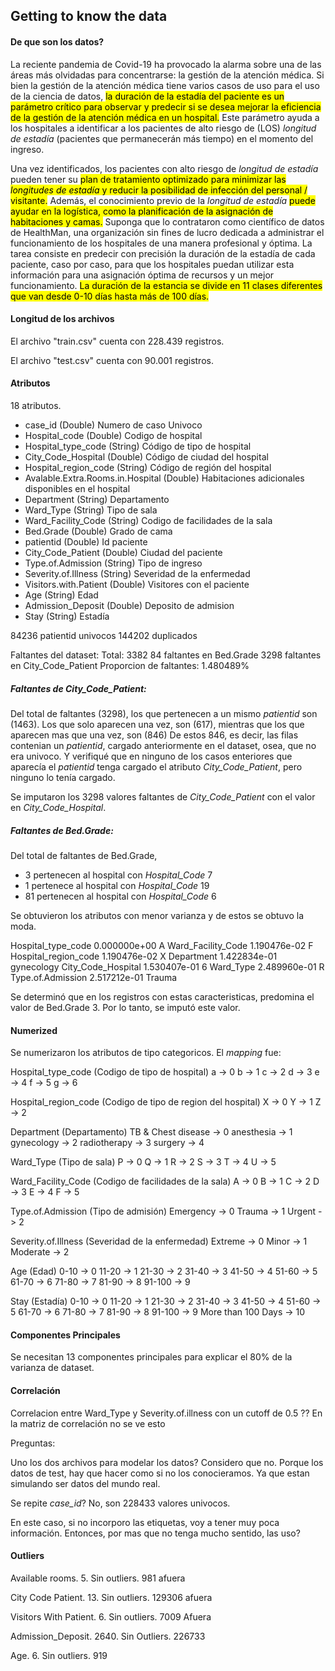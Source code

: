 ## Getting to know the data

#### De que son los datos?

La reciente pandemia de Covid-19 ha provocado la alarma sobre una de las áreas más olvidadas para concentrarse: la gestión de la atención médica. Si bien la gestión de la atención médica tiene varios casos de uso para el uso de la ciencia de datos, <mark>la duración de la estadía del paciente es un parámetro crítico para observar y predecir si se desea mejorar la eficiencia de la gestión de la atención médica en un hospital.</mark>
Este parámetro ayuda a los hospitales a identificar a los pacientes de alto riesgo de (LOS) *longitud de estadía* (pacientes que permanecerán más tiempo) en el momento del ingreso. 

Una vez identificados, los pacientes con alto riesgo de *longitud de estadía* pueden tener su <mark>plan de tratamiento optimizado para minimizar las *longitudes de estadía* y reducir la posibilidad de infección del personal / visitante.</mark> Además, el conocimiento previo de la *longitud de estadía* <mark>puede ayudar en la logística, como la planificación de la asignación de habitaciones y camas.</mark>
Suponga que lo contrataron como científico de datos de HealthMan, una organización sin fines de lucro dedicada a administrar el funcionamiento de los hospitales de una manera profesional y óptima.
La tarea consiste en predecir con precisión la duración de la estadía de cada paciente, caso por caso, para que los hospitales puedan utilizar esta información para una asignación óptima de recursos y un mejor funcionamiento. <mark>La duración de la estancia se divide en 11 clases diferentes que van desde 0-10 días hasta más de 100 días.</mark>

#### Longitud de los archivos

El archivo "train.csv" cuenta con 228.439 registros.

El archivo "test.csv" cuenta con 90.001 registros.


#### Atributos

18 atributos.
* case_id (Double) Numero de caso Univoco
* Hospital_code (Double) Codigo de hospital
* Hospital_type_code (String) Código de tipo de hospital
* City_Code_Hospital (Double) Código de ciudad del hospital
* Hospital_region_code (String) Código de región del hospital 
* Avalable.Extra.Rooms.in.Hospital (Double) Habitaciones adicionales disponibles en el hospital 
* Department (String) Departamento
* Ward_Type (String) Tipo de sala
* Ward_Facility_Code (String) Codigo de facilidades de la sala
* Bed.Grade (Double) Grado de cama
* patientid (Double) Id paciente
* City_Code_Patient (Double) Ciudad del paciente
* Type.of.Admission (String) Tipo de ingreso
* Severity.of.Illness (String) Severidad de la enfermedad
* Visitors.with.Patient (Double) Visitores con el paciente
* Age (String) Edad
* Admission_Deposit (Double) Deposito de admision
* Stay (String) Estadía

84236 patientid univocos
144202 duplicados

Faltantes del dataset:
Total: 3382
84 faltantes en Bed.Grade
3298 faltantes en City_Code_Patient
Proporcion de faltantes: 1.480489%

##### Faltantes de City_Code_Patient:
Del total de faltantes (3298), los que pertenecen a un mismo *patientid* son (1463).
Los que solo aparecen una vez, son (617), mientras que los que aparecen mas que una vez, son (846)
De estos 846, es decir, las filas contenian un *patientid*, cargado anteriormente en el dataset, osea, que no era univoco. Y verifiqué que en ninguno de los casos enteriores que aparecía el *patientid* tenga cargado el atributo *City_Code_Patient*, pero ninguno lo tenía cargado.

Se imputaron los 3298 valores faltantes de *City_Code_Patient* con el valor en *City_Code_Hospital*.

##### Faltantes de Bed.Grade:
Del total de faltantes de Bed.Grade, 
* 3 pertenecen al hospital con *Hospital_Code* 7
* 1 pertenece al hospital con *Hospital_Code* 19
* 81 pertenecen al hospital con *Hospital_Code* 6

Se obtuvieron los atributos con menor varianza y de estos se obtuvo la moda.

Hospital_type_code                   0.000000e+00 A
Ward_Facility_Code                   1.190476e-02 F
Hospital_region_code                 1.190476e-02 X
Department                           1.422834e-01 gynecology
City_Code_Hospital                   1.530407e-01 6
Ward_Type                            2.489960e-01 R
Type.of.Admission                    2.517212e-01 Trauma

Se determinó que en los registros con estas caracteristicas, predomina el valor de Bed.Grade 3. Por lo tanto, se imputó este valor.


#### Numerized

Se numerizaron los atributos de tipo categoricos. El *mapping* fue:

Hospital_type_code (Codigo de tipo de hospital)
a -> 0
b -> 1
c -> 2
d -> 3
e -> 4
f -> 5
g -> 6

Hospital_region_code (Codigo de tipo de region del hospital)
X -> 0
Y -> 1
Z -> 2

Department (Departamento)
TB & Chest disease -> 0
anesthesia -> 1
gynecology -> 2
radiotherapy -> 3
surgery -> 4


Ward_Type (Tipo de sala)
P -> 0
Q -> 1
R -> 2
S -> 3
T -> 4
U -> 5

Ward_Facility_Code (Codigo de facilidades de la sala)
A -> 0
B -> 1
C -> 2
D -> 3
E -> 4
F -> 5

Type.of.Admission (Tipo de admisión)
Emergency -> 0
Trauma -> 1
Urgent -> 2

Severity.of.Illness (Severidad de la enfermedad)
Extreme -> 0
Minor -> 1
Moderate -> 2

Age (Edad)
0-10 -> 0
11-20 -> 1
21-30 -> 2
31-40 -> 3
41-50 -> 4
51-60 -> 5
61-70 -> 6
71-80 -> 7
81-90 -> 8
91-100 -> 9

Stay (Estadía)
0-10 -> 0
11-20 -> 1
21-30 -> 2
31-40 -> 3
41-50 -> 4
51-60 -> 5
61-70 -> 6
71-80 -> 7
81-90 -> 8
91-100 -> 9
More than 100 Days -> 10


#### Componentes Principales
Se necesitan 13 componentes principales para explicar el 80% de la varianza de dataset.

#### Correlación

Correlacion entre Ward_Type y Severity.of.illness con un cutoff de 0.5 ?? En la matriz de correlación no se ve esto

Preguntas:

Uno los dos archivos para modelar los datos?
Considero que no. Porque los datos de test, hay que hacer como si no los conocieramos. Ya que estan simulando ser datos del mundo real.

Se repite *case_id*? 
No, son 228433 valores univocos.

En este caso, si no incorporo las etiquetas, voy a tener muy poca información. Entonces, por mas que no tenga mucho sentido, las uso?

#### Outliers

Available rooms. 5. Sin outliers. 981 afuera

City Code Patient. 13. Sin outliers. 129306 afuera

Visitors With Patient. 6. Sin outliers. 7009 Afuera

Admission_Deposit. 2640. Sin Outliers. 226733

Age. 6. Sin outliers. 919
